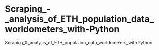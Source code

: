 # Scraping_-_analysis_of_ETH_population_data_worldometers_with-Python
Scraping_&amp;_analysis_of_ETH_population_data_worldometers_with Python
